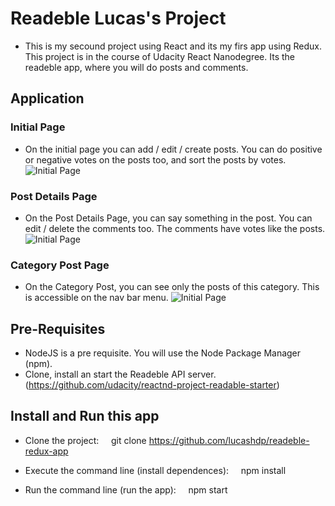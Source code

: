 # Readeble Lucas's Project

- This is my secound project using React and its my firs app using Redux. This project is in the course of Udacity React Nanodegree. Its the readeble app, where you will do posts and comments.

## Application

### Initial Page
- On the initial page you can add / edit / create posts. You can do positive or negative votes on the posts too, and sort the posts by votes.
![Initial Page](https://raw.githubusercontent.com/lucashdp/readeble-redux-app/master/initialPage.jpg)

### Post Details Page
- On the Post Details Page, you can say something in the post. You can edit / delete the comments too. The comments have votes like the posts.
![Initial Page](https://raw.githubusercontent.com/lucashdp/readeble-redux-app/master/postDetails.JPG)


### Category Post Page
- On the Category Post, you can see only the posts of this category. This is accessible on the nav bar menu.
![Initial Page](https://raw.githubusercontent.com/lucashdp/readeble-redux-app/master/categoryPost.JPG)

## Pre-Requisites

- NodeJS is a pre requisite. You will use the Node Package Manager (npm).
- Clone, install an start the Readeble API server. (https://github.com/udacity/reactnd-project-readable-starter)

## Install and Run this app

- Clone the project:
    git clone https://github.com/lucashdp/readeble-redux-app

- Execute the command line (install dependences):
    npm install

- Run the command line (run the app):
    npm start
